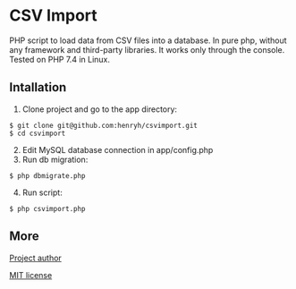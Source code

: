 # CSV Import
PHP script to load data from CSV files into a database. In pure php, without any framework and third-party libraries.
It works only through the console. Tested on PHP 7.4 in Linux.

## Intallation
1. Clone project and go to the app directory:
```
$ git clone git@github.com:henryh/csvimport.git
$ cd csvimport
```
2. Edit MySQL database connection in app/config.php
3. Run db migration:
```
$ php dbmigrate.php
```
4. Run script:
```
$ php csvimport.php
```

## More
[Project author](https://github.com/henryh)

[MIT license](https://opensource.org/licenses/MIT)